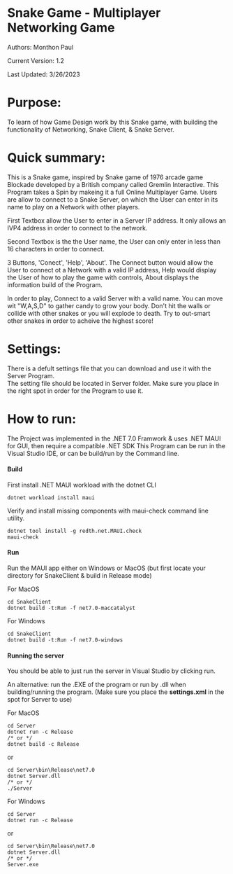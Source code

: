 # Snake Game - Multiplayer Networking Game
Authors: Monthon Paul

Current Version: 1.2

Last Updated: 3/26/2023

# Purpose: 
To learn of how Game Design work by this Snake game, with building the functionality of Networking, Snake Client, & Snake Server.

# Quick summary:
This is a Snake game, inspired by Snake game of 1976 arcade game Blockade developed by a British company called Gremlin Interactive. This Program takes a Spin by makeing it a full Online Multiplayer Game. Users are allow to connect to a Snake Server, on which the User can enter in its name to play on a Network with other players.

First Textbox allow the User to enter in a Server IP address. It only allows an IVP4 address in order to connect to the network.

Second Textbox is the the User name, the User can only enter in less than 16 characters in order to connect.

3 Buttons, 'Conect', 'Help', 'About'. The Connect button would allow the User to connect ot a Network with a valid IP address, Help would display the User of how to play the game with controls, About displays the information build of the Program.

In order to play, Connect to a valid Server with a valid name. You can move wit "W,A,S,D" to gather candy to grow your body. Don't hit the walls or collide with other snakes or you will explode to death. Try to out-smart other snakes in order to acheive the highest score!

# Settings:
There is a defult settings file that you can download and use it with the Server Program.  
The setting file should be located in Server folder. Make sure you place in the right spot in order for the Program to use it.

# How to run:

The Project was implemented in the .NET 7.0 Framwork & uses .NET MAUI for GUI, then require a compatible .NET SDK
This Program can be run in the Visual Studio IDE, or can be build/run by the Command line.

#### Build 

First install .NET MAUI workload with the dotnet CLI 

```
dotnet workload install maui
```
Verify and install missing components with maui-check command line utility.
```
dotnet tool install -g redth.net.MAUI.check
maui-check
```

#### Run
Run the MAUI app either on Windows or MacOS (but first locate your directory for SnakeClient & build in Release mode)

For MacOS
```
cd SnakeClient
dotnet build -t:Run -f net7.0-maccatalyst
```

For Windows
```
cd SnakeClient
dotnet build -t:Run -f net7.0-windows
```

#### Running the server

You should be able to just run the server in Visual Studio by clicking run.

An alternative: run the .EXE of the program or run by .dll when building/running the program. 
(Make sure you place the **settings.xml** in the spot for Server to use)

For MacOS
```
cd Server
dotnet run -c Release 
/* or */
dotnet build -c Release
```
or

```
cd Server\bin\Release\net7.0
dotnet Server.dll
/* or */
./Server
```


For Windows
```
cd Server
dotnet run -c Release
```
or

```
cd Server\bin\Release\net7.0
dotnet Server.dll
/* or */
Server.exe
```
